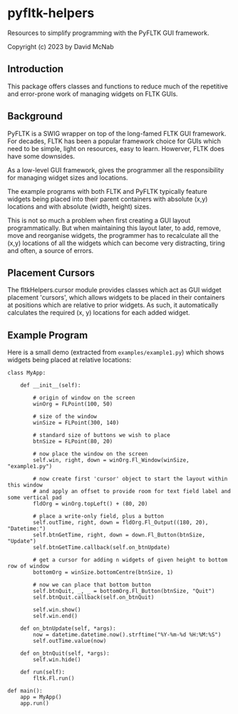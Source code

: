 # pyfltk-helpers

Resources to simplify programming with the PyFLTK GUI framework.

Copyright (c) 2023 by David McNab 

## Introduction

This package offers classes and functions to reduce much of the
repetitive and error-prone work of managing widgets on FLTK GUIs.

## Background

PyFLTK is a SWIG wrapper on top of the long-famed FLTK GUI 
framework. For decades, FLTK has been a popular framework
choice for GUIs which need to be simple, light on resources,
easy to learn. Howerver, FLTK does have some downsides.

As a low-level GUI framework, gives the programmer all the
responsibility for managing widget sizes and locations. 

The example programs with both FLTK and PyFLTK typically 
feature widgets being placed into their parent containers
with absolute (x,y) locations and with absolute (width, height)
sizes.

This is not so much a problem when first creating a GUI
layout programmatically. But when maintaining this layout
later, to add, remove, move and reorganise widgets, the 
programmer has to recalculate all the (x,y) locations of
all the widgets which can become very distracting, tiring and
often, a source of errors.

## Placement Cursors

The fltkHelpers.cursor module provides classes which act as
GUI widget placement 'cursors', which allows widgets to be
placed in their containers at positions which are relative to
prior widgets. As such, it automatically calculates the required
(x, y) locations for each added widget.

## Example Program

Here is a small demo (extracted from `examples/example1.py`) which shows widgets being placed at 
relative
locations:

```
class MyApp:

    def __init__(self):

        # origin of window on the screen
        winOrg = FLPoint(100, 50)

        # size of the window
        winSize = FLPoint(300, 140)

        # standard size of buttons we wish to place
        btnSize = FLPoint(80, 20)

        # now place the window on the screen
        self.win, right, down = winOrg.Fl_Window(winSize, "example1.py")

        # now create first 'cursor' object to start the layout within this window
        # and apply an offset to provide room for text field label and some vertical pad
        fldOrg = winOrg.topLeft() + (80, 20)

        # place a write-only field, plus a button
        self.outTime, right, down = fldOrg.Fl_Output((180, 20), "Datetime:")
        self.btnGetTime, right, down = down.Fl_Button(btnSize, "Update")
        self.btnGetTime.callback(self.on_btnUpdate)

        # get a cursor for adding n widgets of given height to bottom row of window
        bottomOrg = winSize.bottomCentre(btnSize, 1)

        # now we can place that bottom button
        self.btnQuit, _, _ = bottomOrg.Fl_Button(btnSize, "Quit")
        self.btnQuit.callback(self.on_btnQuit)

        self.win.show()
        self.win.end()

    def on_btnUpdate(self, *args):
        now = datetime.datetime.now().strftime("%Y-%m-%d %H:%M:%S")
        self.outTime.value(now)

    def on_btnQuit(self, *args):
        self.win.hide()

    def run(self):
        fltk.Fl.run()

def main():
    app = MyApp()
    app.run()

```

